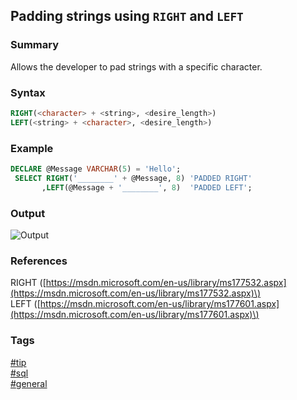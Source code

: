 ## Padding strings using `RIGHT` and `LEFT`

### Summary 
Allows the developer to pad strings with a specific character.

### Syntax
```sql
RIGHT(<character> + <string>, <desire_length>)
LEFT(<string> + <character>, <desire_length>)
```

### Example
```sql
DECLARE @Message VARCHAR(5) = 'Hello'; 
 SELECT RIGHT('________' + @Message, 8) 'PADDED RIGHT'
       ,LEFT(@Message + '________', 8)  'PADDED LEFT';
```

### Output
![Output](https://cloud.githubusercontent.com/assets/19519411/21567822/ecc3888c-ce74-11e6-9aa6-c30e7a0579f4.png)

### References
RIGHT \([https://msdn.microsoft.com/en-us/library/ms177532.aspx](https://msdn.microsoft.com/en-us/library/ms177532.aspx)\)  
LEFT \([https://msdn.microsoft.com/en-us/library/ms177601.aspx](https://msdn.microsoft.com/en-us/library/ms177601.aspx)\)  

### Tags
[#tip](../../tips.md)  
[#sql](../sql.md)  
[#general](general.md)  